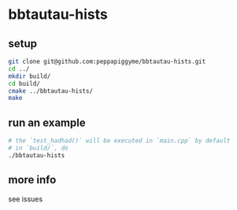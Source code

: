 # bbtautau-hists

## setup
```bash
git clone git@github.com:peppapiggyme/bbtautau-hists.git
cd ../
mkdir build/
cd build/
cmake ../bbtautau-hists/
make
```

## run an example
```bash
# the `test_hadhad()` will be executed in `main.cpp` by default
# in `build/`, do
./bbtautau-hists
```

## more info
see issues
